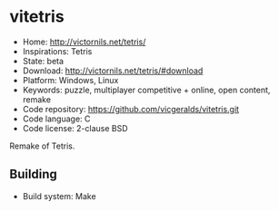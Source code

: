 # vitetris

- Home: http://victornils.net/tetris/
- Inspirations: Tetris
- State: beta
- Download: http://victornils.net/tetris/#download
- Platform: Windows, Linux
- Keywords: puzzle, multiplayer competitive + online, open content, remake
- Code repository: https://github.com/vicgeralds/vitetris.git
- Code language: C
- Code license: 2-clause BSD

Remake of Tetris.

## Building

- Build system: Make
